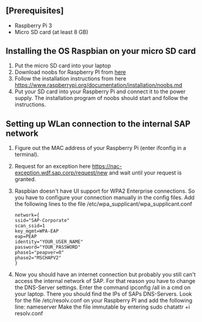 #

## [Prerequisites]
- Raspberry Pi 3 
- Micro SD card (at least 8 GB)

## Installing the OS Raspbian on your micro SD card

1. Put the micro SD card into your laptop
2. Download noobs for Raspberry PI from [here](https://www.raspberrypi.org/downloads/noobs/)
3. Follow the installation instructions from here https://www.raspberrypi.org/documentation/installation/noobs.md  
4. Put your SD card into your Raspberry Pi and connect it to the power supply. The installation program of noobs should start
   and follow the instructions.

## Setting up WLan connection to the internal SAP network

1. Figure out the MAC address of your Raspberry Pi (enter ifconfig in a terminal).
2. Request for an exception here https://nac-exception.wdf.sap.corp/request/new and wait until your request is granted.
3. Raspbian doesn't have UI support for WPA2 Enterprise connections. So you have to configure your connection manually in the config files.
   Add the following lines to the file /etc/wpa_supplicant/wpa_supplicant.conf
    ```
    network={
    ssid="SAP-Corporate"  
    scan_ssid=1  
    key_mgmt=WPA-EAP
    eap=PEAP
    identity="YOUR_USER_NAME"
    password="YOUR_PASSWORD"
    phase1="peapver=0"
    phase2="MSCHAPV2"
    }
    ```


4. Now you should have an internet connection but probably you still can't access the internal network of SAP. 
   For that reason you have to change the DNS-Server settings. Enter the command ipconfig /all in a cmd on your laptop. There you should find
   the IPs of SAPs DNS-Servers. Look for the file /etc/resolv.conf on your Raspberry PI and add the following line:
   nameserver <IP from an SAP DNS-Server>
   Make the file immutable by entering
   sudo chatattr +i resolv.conf

